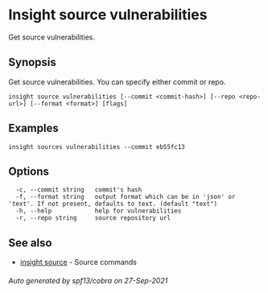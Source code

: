 # Insight source vulnerabilities

Get source vulnerabilities.

## <a id='synopsis'></a>Synopsis

Get source vulnerabilities. You can specify either commit or repo.

```
insight source vulnerabilities [--commit <commit-hash>] [--repo <repo-url>] [--format <format>] [flags]
```

## <a id='examples'></a>Examples

```
insight sources vulnerabilities --commit eb55fc13
```

## <a id='options'></a>Options

```
  -c, --commit string   commit's hash
  -f, --format string   output format which can be in 'json' or 'text'. If not present, defaults to text. (default "text")
  -h, --help            help for vulnerabilities
  -r, --repo string     source repository url
```

## <a id='see-also'></a>See also

* [insight source](insight_source.md)	 - Source commands

###### Auto generated by spf13/cobra on 27-Sep-2021
